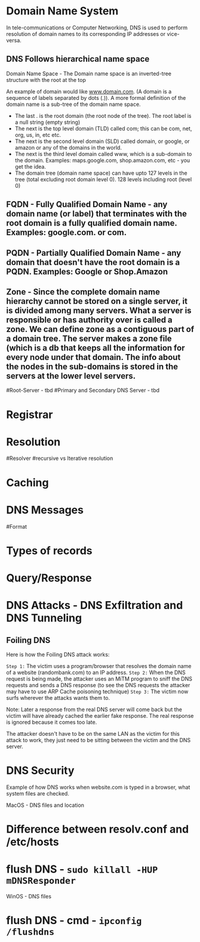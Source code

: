 # Domain Name System

In tele-communications or Computer Networking, DNS is used to perform resolution of domain names to its corresponding IP addresses or vice-versa.

## DNS Follows hierarchical name space 

 Domain Name Space - The Domain name space is an inverted-tree structure with the root at the top

An example of domain would like www.domain.com. (A domain is a sequence of labels separated by dots (.)). A more formal definition of the domain name is a  sub-tree of the domain name space.

- The last . is the root domain (the root node of the tree). The root label is a null string (empty string)
- The next is the top level domain (TLD) called com; this can be com, net, org, us, in, etc etc.
- The next is the second level domain (SLD) called domain, or google, or amazon or any of the domains in the world.
- The next is the third level domain called www, which is a sub-domain to the domain. Examples: maps.google.com, shop.amazon.com, etc - you get the idea.
- The domain tree (domain name space) can have upto 127 levels in the tree (total excluding root domain level 0). 128 levels including root (level 0)

## FQDN - Fully Qualified Domain Name - any domain name (or label) that terminates with the root domain is a fully qualified domain name. Examples: google.com. or com. 

## PQDN - Partially Qualified Domain Name - any domain that doesn't have the root domain is a PQDN. Examples: Google or Shop.Amazon


## Zone - Since the complete domain name hierarchy cannot be stored on a single server, it is divided among many servers. What a server is responsible or has authority over is called a zone. We can define zone as a contiguous part of a domain tree. The server makes a zone file (which is a db that keeps all the information for every node under that domain. The info about the nodes in the sub-domains is stored in the servers at the lower level servers.

#Root-Server - tbd
#Primary and Secondary DNS Server - tbd
# Registrar
# Resolution
  #Resolver
  #recursive vs Iterative resolution
  # Caching
 
# DNS Messages
  #Format
  # Types of records
  # Query/Response
  
 # DNS Attacks - DNS Exfiltration and DNS Tunneling
 
 ## Foiling DNS
 
 Here is how the Foiling DNS attack works:

 `Step 1:` The victim uses a program/browser that resolves the domain name of a website (randombank.com) to an IP address. 
 `Step 2:` When the DNS request is being made, the attacker uses an MiTM program to sniff the DNS requests and sends a DNS response (to see the DNS requests the attacker may have to use ARP Cache poisoning technique)
 `Step 3:` The victim now surfs wherever the attacks wants them to.
 
 Note: Later a response from the real DNS server will come back but the victim will have already cached the earlier fake response. The real response is ignored because it comes too late. 
 
 The attacker doesn't have to be on the same LAN as the victim for this attack to work, they just need to be sitting between the victim and the DNS server.
 
 
 
 
 
 
 
 
 
 
 # DNS Security
 
 Example of how DNS works when website.com is typed in a browser, what system files are checked.
 
 MacOS - DNS files and location
  # Difference between resolv.conf and /etc/hosts
  # flush DNS - `sudo killall -HUP mDNSResponder`

 WinOS - DNS files
  # flush DNS - cmd - `ipconfig /flushdns`

